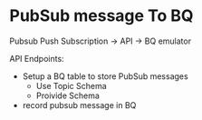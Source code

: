 # PubSub message To BQ

Pubsub Push Subscription -> API -> BQ emulator

API Endpoints:

- Setup a BQ table to store PubSub messages
    - Use Topic Schema
    - Proivide Schema
- record pubsub message in BQ